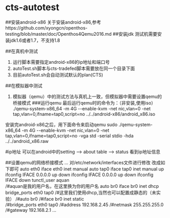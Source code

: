 # cts-autotest
##安装android-x86
关于安装android-x86,参考https://github.com/xyongcn/openthos-testing/blob/master/doc/Openthos4Qemu2016.md
##安装jdk
测试机需要安装jdk1.6或者1.7，不支持1.8

##在真机中测试
1. 运行脚本需要指定android-x86的ip地址和端口号
1. autoTest.sh脚本与cts-tradefed脚本需要放在同一个目录下面
1. 目前autoTest.sh会自动测试默认的plan(CTS)

##在模拟器中测试
1. 模拟器（qemu）中的测试方法与真机上一致，但模拟器中需要设置qemu的桥接模式
###运行qemu
最后运行qemu时的命令为：（非安装,使用iso）
    ./qemu-system-x86_64 -m 4G --enable-kvm -net nic,vlan=0 -net tap,vlan=0,ifname=tap0,script=no ../../android-x86/android_x86.iso 

安装完android-x86之后，用下面命令来启动qemu
	sudo ./qemu-system-x86_64 -m 4G --enable-kvm -net nic,vlan=0 -net tap,vlan=0,ifname=tap0,script=no -vga std -serial stdio -hda ../../android_x86.raw

#ip地址
可以在android中的setting --> about table --> status 看到ip地址信息

 
##设置qemu的网络桥接模式
...
对/etc/network/interfaces文件进行修改
改成如下即可
auto eth0
iface eth0 inet manual
auto tap0
iface tap0 inet manual
up ifconfig IFACE 0.0.0.0 up 
down ifconfig IFACE 0.0.0.0 up 
down ifconfig IFACE down
tunctl_user aquan      
/#aquan是我的用户名，在这里换为你的用户名
auto br0
iface br0 inet dhcp
bridge_ports eth0 tap0
/#这里我们使用dhcp,当然也可以配置成静态的（未实验）
/#auto br0
/#iface br0 inet static      
/#bridge_ports eth0 tap0
/#address 192.168.2.45
/#netmask 255.255.255.0
/#gateway 192.168.2.1
...

